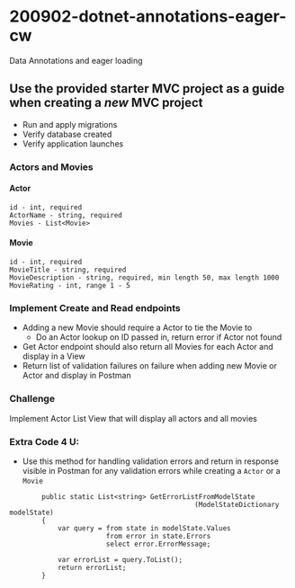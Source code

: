 # 200902-dotnet-annotations-eager-cw
Data Annotations and eager loading

## Use the provided starter MVC project as a guide when creating a *new* MVC project
* Run and apply migrations
* Verify database created
* Verify application launches

### Actors and Movies

#### Actor
```
id - int, required
ActorName - string, required
Movies - List<Movie>
```

#### Movie
```
id - int, required
MovieTitle - string, required
MovieDescription - string, required, min length 50, max length 1000
MovieRating - int, range 1 - 5
```

### Implement Create and Read endpoints
* Adding a new Movie should require a Actor to tie the Movie to
  * Do an Actor lookup on ID passed in, return error if Actor not found
* Get Actor endpoint should also return all Movies for each Actor and display in a View
* Return list of validation failures on failure when adding new Movie or Actor and display in Postman

### Challenge
Implement Actor List View that will display all actors and all movies

### Extra Code 4 U: 
* Use this method for handling validation errors and return in response visible in Postman for any validation errors while creating a `Actor` or a `Movie`
```
        public static List<string> GetErrorListFromModelState
                                              (ModelStateDictionary modelState)
        {
            var query = from state in modelState.Values
                        from error in state.Errors
                        select error.ErrorMessage;

            var errorList = query.ToList();
            return errorList;
        }
```        


